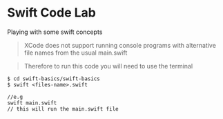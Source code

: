 # Swift Code Lab
Playing with some swift concepts

> XCode does not support running console programs with alternative file names from the usual main.swift

> Therefore to run this code you will need to use the terminal

```
$ cd swift-basics/swift-basics
$ swift <files-name>.swift

//e.g
swift main.swift 
// this will run the main.swift file
```

